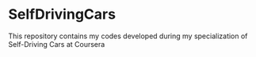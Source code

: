 # SelfDrivingCars
This repository contains my codes developed during my specialization of Self-Driving Cars at Coursera 
